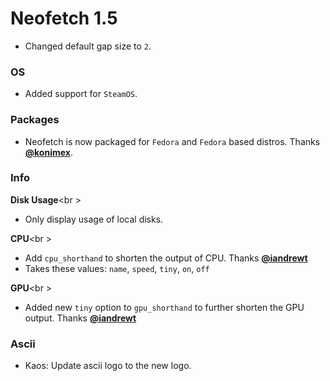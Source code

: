 # Neofetch 1.5

- Changed default gap size to `2`.

### OS

- Added support for `SteamOS`.

### Packages

- Neofetch is now packaged for `Fedora` and `Fedora` based distros. Thanks **[@konimex](https://github.com/konimex)**.

### Info

**Disk Usage**<br \>
- Only display usage of local disks.

**CPU**<br \>
- Add `cpu_shorthand` to shorten the output of CPU. Thanks **[@iandrewt](https://github.com/iandrewt)**
- Takes these values: `name`, `speed`, `tiny`, `on`, `off`

**GPU**<br \>
- Added new `tiny` option to `gpu_shorthand` to further shorten the GPU output. Thanks **[@iandrewt](https://github.com/iandrewt)**

### Ascii

- Kaos: Update ascii logo to the new logo.

